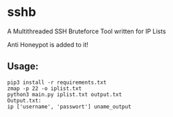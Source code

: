 # sshb
A Multithreaded SSH Bruteforce Tool written for IP Lists

Anti Honeypot is added to it!

## Usage:
```
pip3 install -r requirements.txt
zmap -p 22 -o iplist.txt
python3 main.py iplist.txt output.txt
Output.txt: 
ip ['username', 'passwort'] uname_output
```
